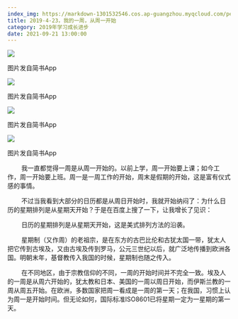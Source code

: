 ```yaml
---
index_img: https://markdown-1301532546.cos.ap-guangzhou.myqcloud.com/peipei_blog/20210921144717.jpeg
title: 2019-4-23，我的一周，从周一开始
category: 2019年学习成长进步
date: 2021-09-21 13:00:00
---
```


![](https://markdown-1301532546.cos.ap-guangzhou.myqcloud.com/peipei_blog/20210921144717.jpeg)  

图片发自简书App

![](https://markdown-1301532546.cos.ap-guangzhou.myqcloud.com/peipei_blog/20210921144721.jpeg)  

图片发自简书App

![](https://markdown-1301532546.cos.ap-guangzhou.myqcloud.com/peipei_blog/20210921144721.jpeg)  

图片发自简书App

![](https://markdown-1301532546.cos.ap-guangzhou.myqcloud.com/peipei_blog/20210921144723.jpeg)  

图片发自简书App

  

        我一直都觉得一周是从周一开始的。以前上学，周一开始要上课；如今工作，周一开始要上班。周一是一周工作的开始，周末是假期的开始，这是富有仪式感的事情。

        不过当我看到大部分的日历都是从周日开始时，我就开始纳闷了：为什么日历的星期排列是从星期天开始？于是在百度上搜了一下，让我增长了见识：

        日历的星期排列是从星期天开始，这是美式排列方法的沿袭。

        星期制（又作周）的老祖宗，是在东方的古巴比伦和古犹太国一带，犹太人把它传到古埃及，又由古埃及传到罗马，公元三世纪以后，就广泛地传播到欧洲各国。明朝末年，基督教传入我国的时候，星期制也随之传入。

        在不同地区，由于宗教信仰的不同，一周的开始时间并不完全一致。埃及人的一周是从周六开始的，犹太教和日本、美国的一周以周日开始，而伊斯兰教的一周从周五开始。在欧洲，多数国家把周一看成是一周的第一天；在我国，习惯上认为周一是开始时间。但无论如何，国际标准ISO8601已将星期一定为一星期的第一天。